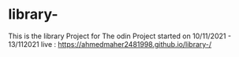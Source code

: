 # library-
This is the library Project for The odin Project 
started on 10/11/2021 - 13/112021
live : https://ahmedmaher2481998.github.io/library-/